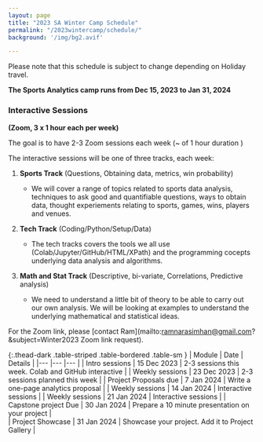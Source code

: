 ```yaml
---
layout: page
title: "2023 SA Winter Camp Schedule"
permalink: "/2023wintercamp/schedule/"
background: '/img/bg2.avif'

---
```


Please note that this schedule is subject to change depending on Holiday travel.

**The Sports Analytics camp runs from Dec 15, 2023 to Jan 31, 2024**

### Interactive Sessions 

**(Zoom, 3 x 1 hour each per week)**

The goal is to have 2-3 Zoom sessions each week (~ of 1 hour duration )

The interactive sessions will be one of three tracks, each week:
1. **Sports Track** (Questions, Obtaining data, metrics, win probability)

    -   We will cover a range of topics related to sports data analysis, techniques to ask good and quantifiable questions, ways to obtain data, thought experiements relating to sports, games, wins, players and venues.

2. **Tech Track** (Coding/Python/Setup/Data)

    - The tech tracks covers the tools we all use (Colab/Jupyter/GitHub/HTML/XPath) and the programming cocepts underlying data analysis and algorithms. 

3. **Math and Stat Track** (Descriptive, bi-variate, Correlations, Predictive analysis)
    - We need to understand a little bit of theory to be able to carry out our own analysis. We will be looking at examples to understand the underlying mathematical and statistical ideas.

For the Zoom link, please [contact Ram](mailto:ramnarasimhan@gmail.com?&subject=Winter2023 Zoom link request).

{:.thead-dark .table-striped .table-bordered .table-sm }
|   Module	| Date  	| Details   	|
|---	|---	|---	|
|   Intro sessions	|  15 Dec 2023 	| 2-3 sessions this week. Colab and GitHub interactive   	|
|   Weekly sessions	|  23 Dec 2023 	| 2-3 sessions planned this week   	|
|  Project Proposals due     |  7 Jan 2024 	|   Write a one-page analytics proposal	|
|   Weekly sessions	|  14 Jan 2024 	| Interactive sessions   	|
|   Weekly sessions	|  21 Jan 2024 	| Interactive sessions    	|
|  Capstone project Due	| 30 Jan 2024  	| Prepare a 10 minute presentation on your project   	|  	
|  Project Showcase 	| 31 Jan 2024  	| Showcase your project. Add it to Project Gallery |